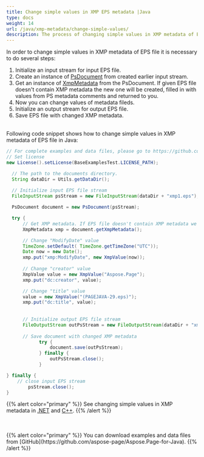 ```yaml
---
title: Change simple values in XMP EPS metadata |Java
type: docs
weight: 14
url: /java/xmp-metadata/change-simple-values/
description: The process of changing simple values in XMP metadata of EPS file with Aspose.Page API solution for Java is explained and illustrated with the code here.
---
```


<!--
{{% alert color="primary" %}} 

You can check the quality of Aspose.Page EPS to PDF conversion and view the results via free online <a nofollow href="https://products.aspose.app/page/conversion/eps-to-pdf">EPS to PDF Converter</a> {{% /alert %}}
-->

In order to change simple values in XMP metadata of EPS file it is necessary to do several steps:
1. Initialize an input stream for input EPS file.
2. Create an instance of [PsDocument](https://reference.aspose.com/page/java/com.aspose.eps/psdocument) from created earlier input stream.
3. Get an instance of [XmpMetadata](https://reference.aspose.com/page/java/com.aspose.eps.xmp/xmpmetadata) from the PsDocument. If given EPS file doesn't contain XMP metadata the new one
will be created, filled in with values from PS metadata comments and returned to you.
4. Now you can change values of metadata fileds.
5. Initialize an output stream for output EPS file.
6. Save EPS file with changed XMP metadata.

<br>Following code snippet shows how to change simple values in XMP metadata of EPS file in Java:
<br>
```Java
// For complete examples and data files, please go to https://github.com/aspose-page/Aspose.Page-for-Java
// Set license
new License().setLicense(BaseExamplesTest.LICENSE_PATH);

  // The path to the documents directory.
  String dataDir = Utils.getDataDir();
  
  // Initialize input EPS file stream
  FileInputStream psStream = new FileInputStream(dataDir + "xmp1.eps");

  PsDocument document = new PsDocument(psStream);

  try {
      // Get XMP metadata. If EPS file doesn't contain XMP metadata we get new one filled with values from PS metadata comments (%%Creator, %%CreateDate, %%Title etc)
      XmpMetadata xmp = document.getXmpMetadata();

      // Change "ModifyDate" value
      TimeZone.setDefault( TimeZone.getTimeZone("UTC"));
      Date now = new Date();
      xmp.put("xmp:ModifyDate", new XmpValue(now));
      
      // Change "creator" value
      XmpValue value = new XmpValue("Aspose.Page");
      xmp.put("dc:creator", value);

      // Change "title" value
      value = new XmpValue("(PAGEJAVA-29.eps)");
      xmp.put("dc:title", value);
      
      
      // Initialize output EPS file stream
      FileOutputStream outPsStream = new FileOutputStream(dataDir + "xmp1_changed.eps");
      
      // Save document with changed XMP metadata
			try {			
				document.save(outPsStream);
			} finally {
				outPsStream.close();
			}

} finally {
    // close input EPS stream
		psStream.close();
}
```
{{% alert color="primary" %}}
See changing simple values in XMP metadata in [.NET](/page/net/xmp-metadata/change-simple-values/) and [C++](/page/cpp/xmp-metadata/change-simple-values/).
{{% /alert %}}
<!--
{{% alert color="primary" %}}
Evaluate EPS to PDF conversion online on our <a nofollow href="https://products.aspose.app/page/conversion/eps-to-pdf">EPS to PDF Converter</a>. You can convert several EPS files to PDF at once and dowload results in a few seconds.
 {{% /alert %}}
-->
<br>
<br>
{{% alert color="primary" %}}
You can download examples and data files from [GitHub](https://github.com/aspose-page/Aspose.Page-for-Java). {{% /alert %}}